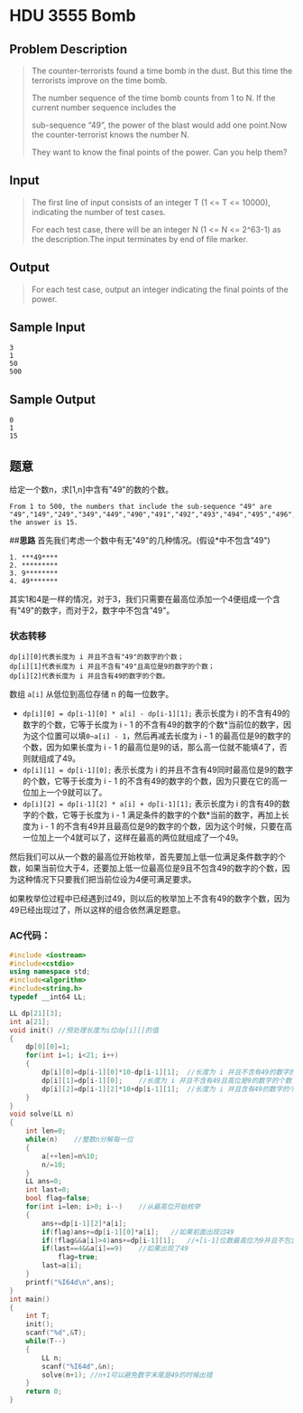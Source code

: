 # **HDU 3555 Bomb** #

## **Problem Description**

>The counter-terrorists found a time bomb in the dust. But this time the terrorists improve on the time bomb. 
>
>The number sequence of the time bomb counts from 1 to N. If the current number sequence includes the 
>
>sub-sequence “49”, the power of the blast would add one point.Now the counter-terrorist knows the number N. 
>
>They want to know the final points of the power. Can you help them?



## **Input**

> The first line of input consists of an integer T (1 <= T <= 10000), indicating the number of test cases.
>
>  For each test case, there will be an integer N (1 <= N <= 2^63-1) as the description.The input terminates by end of file marker.



## **Output**

> For each test case, output an integer indicating the final points of the power.



## **Sample Input**

    3
    1
    50
    500



## **Sample Output**

    0
    1
    15



## **题意**

给定一个数n，求[1,n]中含有"49"的数的个数。

	From 1 to 500, the numbers that include the sub-sequence "49" are "49","149","249","349","449","490","491","492","493","494","495","496","497","498","499",so the answer is 15.



##**思路**
首先我们考虑一个数中有无"49"的几种情况。(假设*中不包含"49")


    1. ***49****
    2. *********
    3. 9********
    4. 49*******


其实1和4是一样的情况，对于3，我们只需要在最高位添加一个4便组成一个含有"49"的数字，而对于2，数字中不包含"49"。



### **状态转移**

```
dp[i][0]代表长度为 i 并且不含有"49"的数字的个数；
dp[i][1]代表长度为 i 并且不含有"49"且高位是9的数字的个数；
dp[i][2]代表长度为 i 并且含有49的数字的个数。
```

数组 `a[i]` 从低位到高位存储 n 的每一位数字。

- `dp[i][0] = dp[i-1][0] * a[i] - dp[i-1][1];`  表示长度为 i 的不含有49的数字的个数，它等于长度为 i - 1 的不含有49的数字的个数*当前位的数字，因为这个位置可以填`0~a[i] - 1`，然后再减去长度为 i - 1 的最高位是9的数字的个数，因为如果长度为 i - 1 的最高位是9的话，那么高一位就不能填4了，否则就组成了49。
- `dp[i][1] = dp[i-1][0];` 表示长度为 i 的并且不含有49同时最高位是9的数字的个数，它等于长度为 i - 1 的不含有49的数字的个数，因为只要在它的高一位加上一个9就可以了。
- `dp[i][2] = dp[i-1][2] * a[i] + dp[i-1][1];` 表示长度为 i 的含有49的数字的个数，它等于长度为 i - 1 满足条件的数字的个数*当前的数字，再加上长度为 i - 1 的不含有49并且最高位是9的数字的个数，因为这个时候，只要在高一位加上一个4就可以了，这样在最高的两位就组成了一个49。

然后我们可以从一个数的最高位开始枚举，首先要加上低一位满足条件数字的个数，如果当前位大于4，还要加上低一位最高位是9且不包含49的数字的个数，因为这种情况下只要我们把当前位设为4便可满足要求。

如果枚举位过程中已经遇到过49，则以后的枚举加上不含有49的数字个数，因为49已经出现过了，所以这样的组合依然满足题意。



### **AC代码：**
```cpp
#include <iostream>
#include<cstdio>
using namespace std;
#include<algorithm>
#include<string.h>
typedef __int64 LL;

LL dp[21][3];
int a[21];
void init() //预处理长度为i位dp[i][]的值
{
    dp[0][0]=1;
    for(int i=1; i<21; i++)
    {
        dp[i][0]=dp[i-1][0]*10-dp[i-1][1];  //长度为 i 并且不含有49的数字的个数
        dp[i][1]=dp[i-1][0];    //长度为 i 并且不含有49且高位是9的数字的个数
        dp[i][2]=dp[i-1][2]*10+dp[i-1][1];  //长度为 i 并且含有49的数字的个数
    }
}
void solve(LL n)
{
    int len=0;
    while(n)    //整数n分解每一位
    {
        a[++len]=n%10;
        n/=10;
    }
    LL ans=0;
    int last=0;
    bool flag=false;
    for(int i=len; i>0; i--)    //从最高位开始枚举
    {
        ans+=dp[i-1][2]*a[i];
        if(flag)ans+=dp[i-1][0]*a[i];   //如果前面出现过49
        if(!flag&&a[i]>4)ans+=dp[i-1][1];   //+[i-1]位数最高位为9并且不包含49的情况
        if(last==4&&a[i]==9)    //如果出现了49
            flag=true;
        last=a[i];
    }
    printf("%I64d\n",ans);
}
int main()
{
    int T;
    init();
    scanf("%d",&T);
    while(T--)
    {
        LL n;
        scanf("%I64d",&n);
        solve(n+1); //n+1可以避免数字末尾是49的时候出错
    }
    return 0;
}
```
